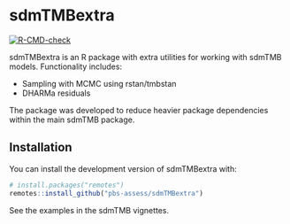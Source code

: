 # sdmTMBextra

<!-- badges: start -->
[![R-CMD-check](https://github.com/pbs-assess/sdmTMBextra/actions/workflows/R-CMD-check.yaml/badge.svg)](https://github.com/pbs-assess/sdmTMBextra/actions/workflows/R-CMD-check.yaml)
<!-- badges: end -->

sdmTMBextra is an R package with extra utilities for working with sdmTMB models. Functionality includes:

- Sampling with MCMC using rstan/tmbstan
- DHARMa residuals

The package was developed to reduce heavier package dependencies within the main sdmTMB package.

## Installation

You can install the development version of sdmTMBextra with:

``` r
# install.packages("remotes")
remotes::install_github("pbs-assess/sdmTMBextra")
```

See the examples in the sdmTMB vignettes.
